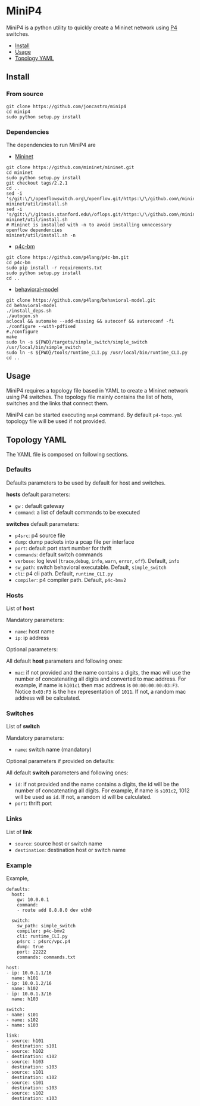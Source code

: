 # MiniP4

MiniP4 is a python utility to quickly create a Mininet network using [P4](https://github.com/p4lang) switches.

- [Install](#install)
- [Usage](#usage)
- [Topology YAML](#topology-yaml)

## Install

### From source

```
git clone https://github.com/joncastro/minip4
cd minip4
sudo python setup.py install
```

### Dependencies

The dependencies to run MiniP4 are

- [Mininet](https://github.com/mininet)

```
git clone https://github.com/mininet/mininet.git
cd mininet
sudo python setup.py install
git checkout tags/2.2.1
cd ..
sed -i 's/git:\/\/openflowswitch.org\/openflow.git/https:\/\/github.com\/mininet\/openflow.git/g' mininet/util/install.sh
sed -i 's/git:\/\/gitosis.stanford.edu\/oflops.git/https:\/\/github.com\/mininet\/oflops.git/g' mininet/util/install.sh
# Mininet is installed with -n to avoid installing unnecessary openflow dependencies
mininet/util/install.sh -n
```

- [p4c-bm](https://github.com/p4lang/p4c-bm)

```
git clone https://github.com/p4lang/p4c-bm.git
cd p4c-bm
sudo pip install -r requirements.txt
sudo python setup.py install
cd ..
```

- [behavioral-model](https://github.com/p4lang/behavioral-model)

```
git clone https://github.com/p4lang/behavioral-model.git
cd behavioral-model
./install_deps.sh
./autogen.sh
aclocal && automake --add-missing && autoconf && autoreconf -fi
./configure --with-pdfixed
#./configure
make
sudo ln -s ${PWD}/targets/simple_switch/simple_switch /usr/local/bin/simple_switch
sudo ln -s ${PWD}/tools/runtime_CLI.py /usr/local/bin/runtime_CLI.py
cd ..
```

## Usage

MiniP4 requires a topology file based in YAML to create a Mininet network using P4 switches. The topology file mainly contains the list of hots, switches and the links that connect them.

MiniP4 can be started executing `mnp4` command. By default `p4-topo.yml` topology file will be used if not provided.

## Topology YAML

The YAML file is composed on following sections.

### Defaults

Defaults parameters to be used by default for host and switches.

**hosts** default parameters:

- `gw` : default gateway
- `command`: a list of default commands to be executed

**switches** default parameters:

- `p4src`: p4 source file
- `dump`: dump packets into a pcap file per interface
- `port`: default port start number for thrift
- `commands`: default switch commands
- `verbose`: log level (`trace`,`debug`, `info`, `warn`, `error`, `off`). Default, `info`
- `sw_path`: switch behavioral executable. Default, `simple_switch`
- `cli`: p4 cli path. Default, `runtime_CLI.py`
- `compiler`: p4 compiler path. Default, `p4c-bmv2`

### Hosts

List of **host**

Mandatory parameters:

- `name`: host name
- `ip`: ip address

Optional parameters:

All default **host** parameters and following ones:

- `mac`: if not provided and the name contains a digits, the mac will use the number of concatenating all digits and converted to mac address. For example, if name is `h101c1` then mac address is `00:00:00:00:03:F3`. Notice `0x03:F3` is the hex representation of `1011`. If not, a random mac address will be calculated.

### Switches

List of **switch**

Mandatory parameters:

- `name`: switch name (mandatory)

Optional parameters if provided on defaults:

All default **switch** parameters and following ones:

- `id`: if not provided and the name contains a digits, the id will be the number of concatenating all digits. For example, if name is `s101c2`, 1012 will be used as `id`. If not, a random id will be calculated.
- `port`: thrift port

### Links

List of **link**

- `source`: source host or switch name
- `destination`: destination host or switch name

### Example

Example,

```
defaults:
  host:
    gw: 10.0.0.1
    command:
    - route add 8.8.8.0 dev eth0

  switch:
    sw_path: simple_switch
    compiler: p4c-bmv2
    cli: runtime_CLI.py
    p4src : p4src/vpc.p4
    dump: true
    port: 22222
    commands: commands.txt

host:
- ip: 10.0.1.1/16
  name: h101
- ip: 10.0.1.2/16
  name: h102
- ip: 10.0.1.3/16
  name: h103

switch:
- name: s101
- name: s102
- name: s103

link:
- source: h101
  destination: s101
- source: h102
  destination: s102
- source: h103
  destination: s103
- source: s101
  destination: s102
- source: s101
  destination: s103
- source: s102
  destination: s103
```
